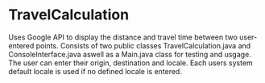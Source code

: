 # TravelCalculation
Uses Google API to display the distance and travel time between two user-entered points.
Consists of two public classes TravelCalculation.java and ConsoleInterface.java aswell as a Main.java class for testing and usgage.
The user can enter their origin, destination and locale.
Each users system default locale is used if no defined locale is entered.
